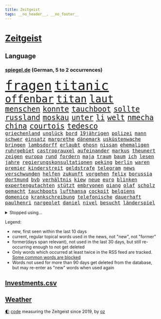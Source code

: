 ```yaml
---
title: Zeitgeist
tags: __no_header__, __no_footer__
---
```


# [Zeitgeist](https://oliz.io/zeitgeist/)

## Language

<h3><a href="https://www.spiegel.de" target="_blank">spiegel.de</a> (German, 5 to 2 occurrences)</h3>
<p style="font-family:monospace">
<span style="font-size:32pt"><a href="news_links.html#fragen" class="current">fragen</a></span>
<span style="font-size:32pt"><a href="news_links.html#titanic" class="current">titanic</a></span>
<br>
<span style="font-size:25pt"><a href="news_links.html#offenbar" class="current">offenbar</a></span>
<span style="font-size:25pt"><a href="news_links.html#titan" class="new">titan</a></span>
<span style="font-size:25pt"><a href="news_links.html#laut" class="current">laut</a></span>
<br>
<span style="font-size:18pt"><a href="news_links.html#menschen" class="current">menschen</a></span>
<span style="font-size:18pt"><a href="news_links.html#konnte" class="current">konnte</a></span>
<span style="font-size:18pt"><a href="news_links.html#tauchboot" class="new">tauchboot</a></span>
<span style="font-size:18pt"><a href="news_links.html#sollte" class="current">sollte</a></span>
<span style="font-size:18pt"><a href="news_links.html#russland" class="current">russland</a></span>
<span style="font-size:18pt"><a href="news_links.html#moskau" class="current">moskau</a></span>
<span style="font-size:18pt"><a href="news_links.html#unter" class="current">unter</a></span>
<span style="font-size:18pt"><a href="news_links.html#li" class="current">li</a></span>
<span style="font-size:18pt"><a href="news_links.html#welt" class="current">welt</a></span>
<span style="font-size:18pt"><a href="news_links.html#nmecha" class="new">nmecha</a></span>
<span style="font-size:18pt"><a href="news_links.html#china" class="current">china</a></span>
<span style="font-size:18pt"><a href="news_links.html#courtois" class="new">courtois</a></span>
<span style="font-size:18pt"><a href="news_links.html#tedesco" class="current">tedesco</a></span>
<br>
<span style="font-size:12pt"><a href="news_links.html#griechenland" class="current">griechenland</a></span>
<span style="font-size:12pt"><a href="news_links.html#unglück" class="current">unglück</a></span>
<span style="font-size:12pt"><a href="news_links.html#bord" class="current">bord</a></span>
<span style="font-size:12pt"><a href="news_links.html#19jährigen" class="new">19jährigen</a></span>
<span style="font-size:12pt"><a href="news_links.html#polizei" class="current">polizei</a></span>
<span style="font-size:12pt"><a href="news_links.html#mann" class="current">mann</a></span>
<span style="font-size:12pt"><a href="news_links.html#schwer" class="current">schwer</a></span>
<span style="font-size:12pt"><a href="news_links.html#einsatz" class="current">einsatz</a></span>
<span style="font-size:12pt"><a href="news_links.html#margrethe" class="new">margrethe</a></span>
<span style="font-size:12pt"><a href="news_links.html#dänemark" class="current">dänemark</a></span>
<span style="font-size:12pt"><a href="news_links.html#usküstenwache" class="new">usküstenwache</a></span>
<span style="font-size:12pt"><a href="news_links.html#bringen" class="current">bringen</a></span>
<span style="font-size:12pt"><a href="news_links.html#lambsdorff" class="new">lambsdorff</a></span>
<span style="font-size:12pt"><a href="news_links.html#erlaubt" class="current">erlaubt</a></span>
<span style="font-size:12pt"><a href="news_links.html#ghosn" class="new">ghosn</a></span>
<span style="font-size:12pt"><a href="news_links.html#nissan" class="new">nissan</a></span>
<span style="font-size:12pt"><a href="news_links.html#ehemaligen" class="current">ehemaligen</a></span>
<span style="font-size:12pt"><a href="news_links.html#ruhrgebiet" class="current">ruhrgebiet</a></span>
<span style="font-size:12pt"><a href="news_links.html#castroprauxel" class="new">castroprauxel</a></span>
<span style="font-size:12pt"><a href="news_links.html#aufeinander" class="current">aufeinander</a></span>
<span style="font-size:12pt"><a href="news_links.html#markus" class="current">markus</a></span>
<span style="font-size:12pt"><a href="news_links.html#theunert" class="new">theunert</a></span>
<span style="font-size:12pt"><a href="news_links.html#zeigen" class="current">zeigen</a></span>
<span style="font-size:12pt"><a href="news_links.html#europa" class="current">europa</a></span>
<span style="font-size:12pt"><a href="news_links.html#rund" class="current">rund</a></span>
<span style="font-size:12pt"><a href="news_links.html#fordern" class="current">fordern</a></span>
<span style="font-size:12pt"><a href="news_links.html#maja" class="current">maja</a></span>
<span style="font-size:12pt"><a href="news_links.html#traum" class="current">traum</a></span>
<span style="font-size:12pt"><a href="news_links.html#baum" class="current">baum</a></span>
<span style="font-size:12pt"><a href="news_links.html#ich" class="current">ich</a></span>
<span style="font-size:12pt"><a href="news_links.html#lesen" class="current">lesen</a></span>
<span style="font-size:12pt"><a href="news_links.html#jahre" class="current">jahre</a></span>
<span style="font-size:12pt"><a href="news_links.html#regierungskonsultationen" class="new">regierungskonsultationen</a></span>
<span style="font-size:12pt"><a href="news_links.html#peking" class="current">peking</a></span>
<span style="font-size:12pt"><a href="news_links.html#berlin" class="current">berlin</a></span>
<span style="font-size:12pt"><a href="news_links.html#waren" class="current">waren</a></span>
<span style="font-size:12pt"><a href="news_links.html#premier" class="current">premier</a></span>
<span style="font-size:12pt"><a href="news_links.html#kinderstreit" class="new">kinderstreit</a></span>
<span style="font-size:12pt"><a href="news_links.html#geldstrafe" class="current">geldstrafe</a></span>
<span style="font-size:12pt"><a href="news_links.html#telegram" class="current">telegram</a></span>
<span style="font-size:12pt"><a href="news_links.html#news" class="current">news</a></span>
<span style="font-size:12pt"><a href="news_links.html#verschwunden" class="current">verschwunden</a></span>
<span style="font-size:12pt"><a href="news_links.html#helfen" class="current">helfen</a></span>
<span style="font-size:12pt"><a href="news_links.html#zukunft" class="current">zukunft</a></span>
<span style="font-size:12pt"><a href="news_links.html#vorgehen" class="current">vorgehen</a></span>
<span style="font-size:12pt"><a href="news_links.html#felix" class="current">felix</a></span>
<span style="font-size:12pt"><a href="news_links.html#borussia" class="current">borussia</a></span>
<span style="font-size:12pt"><a href="news_links.html#dortmund" class="current">dortmund</a></span>
<span style="font-size:12pt"><a href="news_links.html#bvb" class="current">bvb</a></span>
<span style="font-size:12pt"><a href="news_links.html#verhältnis" class="current">verhältnis</a></span>
<span style="font-size:12pt"><a href="news_links.html#kiew" class="current">kiew</a></span>
<span style="font-size:12pt"><a href="news_links.html#neue" class="current">neue</a></span>
<span style="font-size:12pt"><a href="news_links.html#euro" class="current">euro</a></span>
<span style="font-size:12pt"><a href="news_links.html#blinken" class="current">blinken</a></span>
<span style="font-size:12pt"><a href="news_links.html#expertengutachten" class="new">expertengutachten</a></span>
<span style="font-size:12pt"><a href="news_links.html#stützt" class="current">stützt</a></span>
<span style="font-size:12pt"><a href="news_links.html#embryonen" class="new">embryonen</a></span>
<span style="font-size:12pt"><a href="news_links.html#qiang" class="current">qiang</a></span>
<span style="font-size:12pt"><a href="news_links.html#olaf" class="current">olaf</a></span>
<span style="font-size:12pt"><a href="news_links.html#scholz" class="current">scholz</a></span>
<span style="font-size:12pt"><a href="news_links.html#gemacht" class="current">gemacht</a></span>
<span style="font-size:12pt"><a href="news_links.html#tauchboots" class="new">tauchboots</a></span>
<span style="font-size:12pt"><a href="news_links.html#lufthansa" class="current">lufthansa</a></span>
<span style="font-size:12pt"><a href="news_links.html#cockpit" class="new">cockpit</a></span>
<span style="font-size:12pt"><a href="news_links.html#belgiens" class="current">belgiens</a></span>
<span style="font-size:12pt"><a href="news_links.html#domenico" class="current">domenico</a></span>
<span style="font-size:12pt"><a href="news_links.html#krankschreibung" class="current">krankschreibung</a></span>
<span style="font-size:12pt"><a href="news_links.html#telefonische" class="new">telefonische</a></span>
<span style="font-size:12pt"><a href="news_links.html#dauerhaft" class="current">dauerhaft</a></span>
<span style="font-size:12pt"><a href="news_links.html#paulhenri" class="new">paulhenri</a></span>
<span style="font-size:12pt"><a href="news_links.html#nargeolet" class="new">nargeolet</a></span>
<span style="font-size:12pt"><a href="news_links.html#daniel" class="current">daniel</a></span>
<span style="font-size:12pt"><a href="news_links.html#nivel" class="new">nivel</a></span>
<span style="font-size:12pt"><a href="news_links.html#besucht" class="current">besucht</a></span>
<span style="font-size:12pt"><a href="news_links.html#länderspiel" class="current">länderspiel</a></span>
</p>
<details>
<summary>Stopped using...</summary>
<p class="former" style="font-size:12pt">
erneute(972) her(972) bayer(971) leverkusen(971) zuschauer(971) besorgt(970) kritisierte(970) ruf(970) stecken(970) verfolgen(970) worauf(970) öffentlichen(970) investieren(969) myanmar(969) vorschläge(969) gefasst(968) reich(968) videobotschaft(968) abstimmung(967) angekommen(967) bewegung(967) bewerber(967) ehefrau(967) geschrieben(967) heftig(967) jury(967) obama(967) stimme(967) umfeld(967) ließen(966) schrieb(966) senat(966) termin(966) 2016(965) florian(965) illegalen(965) nigeria(965) einstigen(964) empörung(964) gehalten(964) meinem(964) regel(964) verlängerung(964) arbeitete(963) europäer(963) keller(963) rapper(963) ausgeschlossen(962) bedeuten(962) beispielen(962) blockieren(962) co₂(962) finanziell(962) fleisch(962) geduld(962) geliefert(962) kolumnist(962) kraftvoll(962) netzwerk(962) preisen(962) hinweisen(961) teilnehmen(961) veranstaltung(961) verluste(961) geschossen(960) öffnen(960) favoriten(959) frust(959) innenministerium(959) persönlich(959) ton(959) argumente(958) härter(958) kollaps(958) schwester(958) super(958) tausenden(958) 10(957) kämpfer(957) tauchen(957) kürzlich(956) mittlerweile(956) nahen(956) schuss(956) via(956) werke(956) zinsen(956) bekamen(955) fragt(955) gewinner(955) südafrika(955) versprochen(955) einsetzen(954) entsetzt(954) gefährlicher(954) hotels(954) starker(954) berater(953) bürgermeisterin(953) geschäftsführer(953) halb(953) lügen(953) restaurant(953) frachter(951) gestoppt(951) präsidentin(951) visier(951) holocaust(950) monats(950) störung(950) sendung(949) kate(948) tür(947) tiefen(946) vieles(945) bäume(944) handel(944) konsum(943) regelung(942) teilnahme(941) begrüßt(940) s(940) vorteile(940) abstieg(939) stürzen(937) ausrüstung(936) heutigen(935) rang(933) app(932) solchen(932) unterdessen(931) schaut(927) koalitionspartner(926) beendete(923) elizabeth(920) palästinenser(917) foto(915) normalerweise(914) karlsruhe(913) ungewöhnlichen(911) flog(900) schadensersatz(900) last(895) umbau(865) anna(859) fuhren(848) estland(840) trinken(839) demnächst(826) ausländischen(813) politikern(803) abgestürzt(794) lehren(724) eröffnung(712) stundenlang(711) arte(704) rereportage(704) drohenden(703) lebensmitteln(701) sichtbar(676) ausgefallen(675) polnischen(673) weibliche(667) konzerns(662) umkämpften(654) sechste(653) gewohnt(640) gemeinschaft(634) staatspräsident(620) nfl(618) tiger(616) konflikts(615) australiens(608) beeinflusst(608) anton(607) abtreibung(605) gefeuert(603) harren(603) rwe(599) grünenpolitiker(597) hofreiter(592) stern(592) rosa(587) erschlagen(581) beliebt(575) militärischen(561) zustande(548) entsteht(547) stephen(546) einziger(541) beschossen(539) rasch(535) schütze(535) 87(534) borrell(527) oligarchen(526) hochzeit(524) g7staaten(523) symbol(523) heikel(520) oscar(519) berger(518) vorm(511) geplatzt(509) lemke(504) steffi(504) ausgeschieden(503) soldat(503) wild(499) einfachen(493) bürgerkrieg(490) krankheiten(490) bestand(488) gastbeitrag(485) melnyk(475) zensur(473) ordnet(469) schülern(467) barack(463) 98(462) gestärkt(458) vermieter(457) fern(456) besetzte(450) charkiw(444) brandenburger(443) ungewiss(440) unabhängig(438) monarchie(433) hahn(432) begrenzt(431) niedersächsischen(431) unfällen(431) dilemma(428) klassenzimmer(427) spart(426) wiederaufbau(426) bezeichnen(425) kalt(425) g7(421) trauerfeier(418) antisemitische(414) fair(414) zuschauern(413) ufer(408) zugänglich(408) jack(407) lokführer(395) psychiatrie(392) verdrängen(392) verschwanden(390) verhängnis(389) kinderinterview(387) israelis(384) prinzessin(384) zustände(383) syrischen(381) klimakatastrophe(379) andy(377) bedingung(376) brittney(372) griner(372) heimspiel(372) zeichnen(371) fernverkehr(369) cannabis(368) provider(368) verbrennungsmotor(364) sportlich(363) schwächen(359) yorks(357) furore(355) identifizieren(355) kaffee(355) sexuell(355) erdrutsche(354) syriens(354) veröffentlichen(353) gegenzug(352) sahen(351) verschickt(350) einsätze(346) ukrainerusslandkrieg(346) uniper(346) knapper(345) älter(342) vorantreiben(338) nahrung(337) verstoßen(336) krebserkrankung(331) gegensteuern(330) 27jährige(326) islamische(325) frist(321) 2040(320) bond(320) solches(318) verleihung(318) chinesen(317) blackout(315) schwede(314) verstanden(314) träume(311) demonstrierenden(307) heimischen(306) bildband(302) disney(299) technisch(299) 14jährige(298) virginia(298) gründet(297) psychischen(296) wütet(295) 89(294) erlässt(291) mississippi(290) begrenzen(289) films(287) vogelgrippe(287) marken(286) oleksij(284) emsland(283) abwehren(281) telekom(281) tobias(280) missverständnis(278) fußballprofis(277) künstlich(277) boni(273) tagelang(273) rutschen(272) schmuck(272) link(271) leitung(268) abschuss(266) erforderlich(266) umweltfreundlich(264) beton(262) kurznachrichtendienst(262) gesundheitszustand(261) finanzministerium(259) strafrechtliche(259) ndr(257) 42jährige(255) gewaltsam(254) astronauten(252) sensible(252) eingehalten(251) makejew(250) zusage(249) rose(248) adidas(247) bestimmen(247) szenarien(246) abwahl(244) arroganz(243) staatsmedien(243) regimes(242) scheinbar(242) hauptdarstellerin(241) kurzen(241) standard(241) abgelegt(240) illegales(240) vergnügen(238) student(236) vizepräsidentin(236) ignoriert(234) direktor(233) geschenke(233) einkauf(232) geplantes(228) streits(228) ausgebremst(227) dance(226) bahnmitarbeiter(223) betrugsvorwürfe(223) schönheit(222) außenpolitik(221) krönung(221) energiepreisbremse(219) schlachtfeld(219) carolina(218) verankert(218) entladen(217) stimmte(217) begehrt(212) uskonzern(212) erfolgsrezept(211) mitarbeiterinnen(211) vodafone(211) einheimische(210) nachrichtenagentur(209) ressort(209) abgesetzt(208) umstellen(205) misstrauen(203) söldnertruppe(202) flugabwehr(201) verunsichert(200) überragt(200) tabu(199) twitterchef(199) antreibt(198) aufsehenerregenden(198) warnstreiks(198) 500000(197) chinesisches(197) zukommt(197) 30jährige(196) jusos(196) böhmermann(195) jüdische(195) ware(195) brisantes(194) grundgesetz(191) räumung(189) umgangs(189) prophezeit(188) schränken(188) siemens(188) diplomatie(187) ließe(186) isolieren(185) ehrlich(184) inhaftierter(183) migrationspolitik(183) berlinwahl(182) bischöfe(182) sound(182) kamala(180) richterinnen(180) bräuchten(179) iwf(178) abgründe(177) angriffskrieges(177) gegensatz(177) steigern(177) tvsender(177) youtuber(177) bangladesch(176) heiraten(172) muster(171) unangenehm(170) getränke(168) jerusalem(168) handelspartner(167) exportieren(166) wahlrecht(165) wiederholungswahl(165) kohlendioxid(164) lebenszeit(164) lehnten(164) wunderbare(164) angehören(163) befindlichkeiten(163) entsprechendes(163) porträtiert(162) streich(162) frühjahrsoffensive(160) natürlicher(160) viereinhalb(160) frauenproblem(159) polizeigewalt(159) bass(157) lahmlegen(157) luftraum(157) pakistans(157) zuschläge(157) aufgefallen(156) milliardenhilfen(156) umgebracht(156) freunden(155) mail(155) platzen(155) redaktion(155) regenfälle(155) eröffnen(154) mehrjährige(154) milliardenhöhe(154) auschwitz(153) haushalts(153) hinrichtungen(153) suv(153) straftäter(152) verlässlichen(152) öffentlichkeitswirksam(151) gewölbe(150) importe(150) nachteil(149) europarat(148) großraum(148) wahnsinn(148) meiste(147) perspektive(147) friedensverhandlungen(146) manfred(146) kandidatin(145) ussängerin(145) usvizepräsidentin(145) c(143) gerückt(143) aussieht(142) denkbar(142) ivan(142) michail(142) toney(142) botschafterin(141) besuchern(140) eiltempo(140) halbinsel(140) nichtstun(140) paparazzi(140) geschäftsmann(139) flasche(138) privat(138) gefängnisstrafe(137) wucht(137) bundeswirtschaftsminister(136) gelagert(136) playoffs(136) 66jährige(135) begeistern(135) neutral(135) amüsant(134) ausstellung(134) herstellers(134) hochhaus(133) junta(133) alfred(132) kopieren(132) memphis(132) unbezahlbar(132) abheben(131) prognosen(131) stellungen(130) erneuter(129) freier(129) parteifreund(129) republikanische(129) gastauftritt(127) erhalt(126) homosexueller(126) kyrgios(126) rüstungsindustrie(126) to(125) zurückholen(125) autofahren(124) draisaitl(124) jubelt(124) nudeln(124) linda(123) palästinensern(123) streifen(123) griffen(122) schlammlawinen(122) sportwagen(122) vermeintlicher(122) anja(120) büßen(120) räume(120) theoretisch(119) titelrennen(119) weimar(119) waffengewalt(118) abkopplung(117) clinton(117) stetig(117) süchtig(117) grundsteuer(116) handwerker(116) renten(116) landesweite(115) unbekannt(115) angemessen(114) state(114) sticht(114) vorwurfs(114) ausfällen(113) verkürzen(113) deutschkolumne(112) filmen(112) geständnis(112) lauf(112) läufer(112) autounfall(111) erinnerungslücken(111) insekten(111) media(111) posiert(111) versteht(111) überzogen(111) 29jährigen(110) boote(110) fernhalten(110) fernseher(110) spiegelredakteurin(110) verschleppte(110) etat(109) spezies(109) massachusetts(108) usbürger(108) aktive(107) befragten(107) brüskiert(107) helsinki(107) maßgeblich(107) militäreinsatz(107) sommerspiele(106) weitestgehend(106) eon(105) herzlich(105) marius(104) feministische(103) hochzeiten(103) stillstand(103) sturmgewehren(103) systematische(103) unterbrechung(102) vorausgegangen(102) blamage(101) eukommissionspräsidentin(101) packt(101) petersen(101) leise(99) teures(99) ungelöst(99) h5n1(98) on(98) tanzverbot(98) veganem(98) abrechnung(97) antakya(97) erdbebengebiet(97) etappensieg(97) ferne(97) poker(97) ställen(97) teilerfolg(97) hermann(96) präsidentschaft(96) sächsische(96) verbreitete(96) bahnstreik(95) pilz(95) basketball(94) luftwaffenstützpunkt(94) stärkste(94) taxifahrer(93) ehrgeizige(92) joggen(92) spiegelreport(92) verschwörungstheorien(92) 1987(91) darmstadt(91) gladbach(91) grünenspitzenkandidatin(91) jonathan(91) koalitionen(91) machbar(91) bewertung(90) buchstaben(90) kommentatoren(90) verschont(90) warriors(90) wehr(90) überfalls(90) übernachten(90) prunk(89) wallace(89) eigner(88) flüchtlingsgipfel(88) spendieren(88) sprachtests(88) tattoo(88) #metoo(87) flutkatastrophe(87) krawall(87) linkenpolitikerin(87) nuklearen(87) panzerhersteller(87) rezension(87) supermarktkette(87) auffassungen(86) konzernen(86) standing(86) tesco(86) verstand(86) wänden(86) akzeptiert(85) entweder(85) josep(85) norditalien(85) ohren(85) smiths(85) türkisch(85) eingeladen(84) erhärtet(84) grundschulkinder(84) müde(84) wachsender(84) zustehen(84) beigetragen(83) erringt(83) eskortiert(83) gejagt(83) jessica(83) neuhaus(83) umweltverbände(83) wetterphänomen(83) überschwemmung(83) aktienkurs(82) auszüge(82) eishockeystar(82) gehege(82) regelmäßige(82) territorium(82) verschwörungsmythen(82) jahrelangen(81) ruiniert(81) weltreise(81) 37jähriger(80) anarchie(80) dekret(80) geschlachtet(80) planungssicherheit(80) stehe(80) bundespräsidenten(79) heizungen(79) räuber(79) stadionverbot(79) trainerin(79) aufstellung(78) erhaltenen(78) glitter(78) sz(78) ausländischer(77) eingegraben(77) geschehen(77) gesteht(77) grafikanalyse(77) henrik(77) jesse(77) jordan(77) marschieren(77) messen(77) progressive(77) rodung(77) stammende(77) unfaire(77) wurf(77) 13000(76) bülter(76) handelte(76) konstruktive(76) sicherheitsberater(76) umgangen(76) army(75) bestände(75) dominieren(75) hightech(75) stach(75) verstaatlichte(75) bizarre(74) eigentlichen(74) karsten(74) kiffen(74) legalisiert(74) mast(74) verirrt(74) zeilen(74) einbauen(73) kanye(73) pascal(73) psychotherapeutin(73) desaströs(72) franca(72) methan(72) vergangenes(72) zerbrechen(72) zocken(72) 2012(71) lagert(71) lord(71) lost(71) mikroben(71) mitgründer(71) nablus(71) pen(71) sterbehilfe(71) unbefristeten(71) bascher(70) erwarteten(70) falschmeldungen(70) grizzlies(70) konsumenten(70) morant(70) nationaler(70) planungen(70) suspendieren(70) impfen(69) klicks(69) konkurrent(69) naiv(69) rechtspopulistische(69) zweitstärkste(69) alison(68) baugenehmigungen(68) brooks(68) errichten(68) hurra(68) kartellamt(68) susanne(68) taxi(68) zittern(68) bestehende(67) filmstars(67) krachte(67) unprofessionell(67) angriffslustiger(66) aufprall(66) geflüchtet(66) silke(66) weser(66) antiken(65) elterngeld(65) pompeji(65) tatwaffe(65) trophäe(65) ältester(65) einzuhalten(64) erkrankungen(64) ostafrikanischen(64) pool(64) tropischen(64) abkühlung(63) ahnden(63) bildungsökonom(63) damaliger(63) dichtmachen(63) let’s(63) ludger(63) therapeuten(63) wößmann(63) 81jähriger(62) bildungspolitik(62) europarats(62) pausieren(62) smartphoneapp(62) vorschreiben(62) 175(61) fantasie(61) gehofft(61) hitlers(61) kraken(61) militanten(61) caspar(60) grant(60) d(59) einschlagen(59) fußballern(59) spdkanzler(59) altersgrenze(58) ergibt(58) gesunkene(58) russe(58) sackte(58) schriftstellervereinigung(58) sportstudio(58) uniklinik(58) begräbt(57) kartenspiele(57) panzerhaubitzen(57) technischer(57) abgelegene(56) bestechlichkeit(56) brown(56) dauerhafte(56) doha(56) muttertag(56) nils(56) roher(56) trauen(56) unomenschenrechtsrat(56) westeuropa(56) joint(55) küssen(55) remmo(55) wahlberechtigte(55) chronologie(54) einbau(54) geschlechtsidentität(54) rekordchampion(54) videospiele(54) übergossen(54) alexandra(53) breite(53) bürgerschaftswahl(53) derzeitige(53) flüchtende(53) provisorischen(53) urban(53) vertagt(53) öffentlichrechtliche(53) abgehoben(52) bremerhaven(52) fitnessstudio(52) mesut(52) rückläufig(52) özil(52) aufwachen(51) dschidda(51) erfreut(51) exportiert(51) gespannt(51) mercedesbenz(51) schulbehörde(51) turbulente(51) vergütungen(51) bestechung(50) gelungenes(50) greenwashing(50) kunstfreiheit(50) luna(50) pushbacks(50) westlicher(50) basteln(49) codes(49) jake(49) prosieben(49) bundeseigene(48) bädern(48) furious(48) lesern(48) reifen(48) schaefer(48) zusammenhängen(48) baker(47) denkpause(47) heißem(47) megawarnstreik(47) verpennt(47) vorausgesetzt(47) account(46) boulevard(46) drag(46) ersparen(46) fluch(46) mist(46) dfbpräsident(45) klimazielen(44) tötungsdelikt(44) festlegen(43) verwüstungen(43) zweijährigen(43) abwasser(42) bundesrichter(42) drugs(42) how(42) höherer(42) jacob(42) kohls(42) sell(42) türkeiwahlen(42) usjustizministerium(42) jeanne(41) lohnerhöhung(41) relegationsplatz(41) schade(41) vertieft(41) weltordnung(41) bürgerrechtler(40) einsamen(40) filmte(40) känguru(40) militärblogger(40) währungsfonds(40) entlarvt(39) millionär(39) trümmerfeld(39) batteriefabrik(38) gewagten(38) vornehmen(38) ächtung(38) 180(37) aufrüstung(37) kriegt(37) liest(37) pentagonleaks(37) rückspiel(37) trikot(37) abschaltung(36) grabstein(36) krankt(36) rudy(36) stabilen(36) anhang(35) ausgeschrieben(35) dokumenten(35) exkanzler(35) fm4(35) magie(35) olli(35) punktete(35) spruch(35) toben(35) vielmehr(35) wertvolle(35) weste(35) anadolu(34) digitalminister(34) erforscht(34) monica(34) olearius(34) unumkehrbar(34) verzögerte(34) weiterlaufen(34) übersät(34) eufirmen(33) herten(33) staatsgeheimnisse(33) erfindungen(32) superkraft(32) verweigern(32) 92(31) retteten(31) roms(31) sexualität(31) ussender(31) entbunden(30) militärregierung(30) abgeschlossene(29) frühlings(28) gerichtlich(28) awdijiwka(27) brett(27) bürgerschaft(27) endspurt(27) muslimische(27) rammte(27) trumpft(27) verwerfungen(27) curry(25) diebstahl(25) erkämpft(25) kürzester(25) nachwuchshoffnung(25) verteidigerin(25) zulässig(25) bewahrt(24) läuferin(24) montevideo(24) vierten(24) andrang(23) besetztes(23) edna(23) euaußenbeauftragte(23) exsowjetrepubliken(23) firmenpleiten(23) flutgefahr(23) insolvenzen(23) lukrativen(23) preiskampf(23) soziales(23) teslachefs(23) wahlgang(23) altenstadt(22) attraktion(22) eisenbahngewerkschaft(22) ernannte(22) filmbranche(22) illustrierten(22) rodríguez(22) 74jähriger(21) ansage(21) designierter(21) evenepoel(21) exaudichef(21) exbürgermeister(21) minutenlang(21) remco(21) versperrt(21) väter(21) xl(21) gesiegt(20) hoffnungslos(20) kairo(20) projekts(20) spdfraktion(20) trauzeuge(20) call(19) candy(19) crush(19) duty(19) fangwei(19) lee(19) südküste(19) artikeln(18) aufenthalt(18) betreten(18) herzustellen(18) jahrzehntealten(18) lobby(18) mastbruch(18) miese(18) millionenboni(18) raubüberfall(18) schweinefleisch(18) ausgang(17) bremenwahl(17) aufregende(16) neely(16) würgegriff(16) abtrünnige(15) bahnunternehmen(15) denachef(15) eliten(15) iglu(15) leuten(15) lobes(15) omar(15) 53jährige(14) ausrufen(14) camp(14) d’italia(14) entziehen(14) massen(14) nötigen(14) taktik(14) weltwetterorganisation(14) wmo(14) aquadom(13) endzeitsekte(13) gegenschlag(13) gehungert(13) glückliche(13) godfather(13) güter(13) rollte(13) alkmaar(12) az(12) bereitwillig(12) blume(11) edmonton(11) exbotschafter(11) kinschal(11) oilers(11) ungenutzt(11) vice(11)
</p>
</details>
<p>Legend:
<ul>
<li><span class="new">new</span>, first seen within the last 10 days</li>
<li><span class="current">current</span>, regular topical words used in the news, not "new", not "former"</li>
<li><span class="former">former(days span relevant)</span>, not used in the last 30 days, but still re-occurring enough to not get deleted</li>
<li>Only words which occurred at least twice in the RSS feed are tracked. <a href="language/filters.py">Some common words are blocked</a></li>
<li>Words not used for more than 90 days get deleted from the database, but may re-enter as "new" words when used again</li>
</ul>
</p>

## [Investments](investments.html)[.csv](investments.csv)

## [Weather](weather.html)

<footer>
<a href="javascript:toggleTheme()" class="nav">🌓</a>
<a href="https://github.com/ooz/zeitgeist">code</a> measuring the Zeitgeist since 2019, by <a href="https://oliz.io">oz</a>
</footer>
